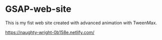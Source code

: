 # GSAP-web-site
This is my fist web site created with advanced animation with TweenMax.

https://naughty-wright-0b158e.netlify.com/
